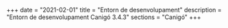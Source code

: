 +++
date        = "2021-02-01"
title       = "Entorn de desenvolupament"
description = "Entorn de desenvolupament Canigó 3.4.3"
sections    = "Canigó"
+++